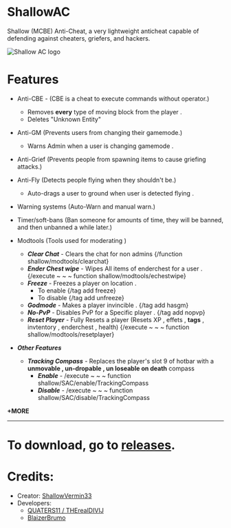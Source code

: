 # ShallowAC
Shallow (MCBE) Anti-Cheat, a very lightweight anticheat capable of defending against cheaters, griefers, and hackers. 

![Shallow AC logo](https://cdn.discordapp.com/icons/962787981809291274/cffd5ad526d3efce44891f9703473ea2.png?size)


# Features 
- Anti-CBE - (CBE is a cheat to execute commands without operator.)
   * Removes **every** type of moving block from the player  .
   * Deletes "Unknown Entity"        
- Anti-GM              (Prevents users from changing their gamemode.)
   * Warns Admin when a user is changing gamemode . 
- Anti-Grief
             (Prevents people from spawning items to cause griefing attacks.)
- Anti-Fly            (Detects people flying when they shouldn't be.)
    * Auto-drags a user to ground when user is detected flying . 
- Warning systems     (Auto-Warn and manual warn.)
- Timer/soft-bans     (Ban someone for amounts of time, they will be banned, and then unbanned a while later.)
- Modtools            (Tools used for moderating )
     * ___Clear Chat___ - Clears the chat for non admins {/function shallow/modtools/clearchat}
     * ___Ender Chest wipe___ - Wipes All items of enderchest for a user . {/execute <playername> ~ ~ ~ function shallow/modtools/echestwipe}
     * ___Freeze___ - Freezes a player on location .
         * To enable {/tag <playername> add freeze}
         * To disable {/tag <playername> add unfreeze}
     * ___Godmode___ - Makes a player invincible . {/tag <playername> add hasgm}
     * ___No-PvP___  - Disables PvP for a Specific player . {/tag <playername> add nopvp}
     * ___Reset Player___ - Fully Resets a player (Resets XP , effets , **tags** , invtentory , enderchest , health) {/execute <playername> ~ ~ ~ function shallow/modtools/resetplayer}

 - ___Other Features___
   * ___Tracking Compass___ - Replaces the player's slot 9 of hotbar with a **unmovable , un-dropable , un loseable on death** compass
      * ___Enable___ - /execute <playername> ~ ~ ~ function shallow/SAC/enable/TrackingCompass
      * ___Disable___ - /execute <playername> ~ ~ ~ function shallow/SAC/disable/TrackingCompass

**+MORE**


---

# To download, go to [releases](https://github.com/ShallowVermin33/ShallowAC/releases/).

# Credits:

* Creator: [ShallowVermin33](https://github.com/ShallowVermin33)
* Developers:
   * [QUATERS11 / THErealDIVIJ](https://github.com/QUATERS11)
   * [BlaizerBrumo](https://github.com/BlaizerBrumo)
